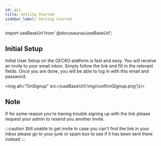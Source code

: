 ```yaml
---
id: gs1
title: Getting Started
sidebar_label: Getting started
---
```


import useBaseUrl from '@docusaurus/useBaseUrl';

## Initial Setup

Initial User Setup on the GECKO platform is fast and easy. You will receive an invite to your email inbox. Simply follow the link and fill in the relevant fields. Once you are done, you will be able to log in with this email and password.

<img alt="OnSignup" src={useBaseUrl('img/confirmSignup.png')}/>

## Note

If for some reason you're having trouble signing up with the link please request your admin to resend you another invite. 

:::caution Still unable to get invite
In case you can't find the link in your inbox please go to your junk or spam box to see if it has been sent there instead
:::